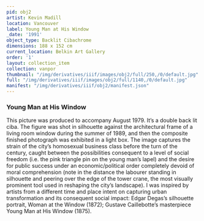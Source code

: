 ```yaml
---
pid: obj2
artist: Kevin Madill
location: Vancouver
label: Young Man at His Window
_date: '1991'
object_type: Backlit Cibachrome
dimensions: 188 x 152 cm
current_location: Belkin Art Gallery
order: '1'
layout: collection_item
collection: vanpor
thumbnail: "/img/derivatives/iiif/images/obj2/full/250,/0/default.jpg"
full: "/img/derivatives/iiif/images/obj2/full/1140,/0/default.jpg"
manifest: "/img/derivatives/iiif/obj2/manifest.json"
---
```


### Young Man at His Window

This picture was produced to accompany August 1979. It’s a double back lit ciba. The figure was shot in silhouette against the architectural frame of a living room window during the summer of 1989, and then the composite finished photograph was exhibited in a light box. The image captures the strain of the city’s homosexual business class before the turn of the century, caught between the possibilities consequent to a level of social freedom (i.e. the pink triangle pin on the young man’s lapel) and the desire for public success under an economic/political order completely devoid of moral comprehension (note in the distance the labourer standing in silhouette and peering over the edge of the tower crane, the most visually prominent tool used in reshaping the city’s landscape). I was inspired by artists from a different time and place intent on capturing urban transformation and its consequent social impact: Edgar Degas’s silhouette portrait, Woman at the Window (1872); Gustave Caillebotte’s masterpiece Young Man at His Window (1875).

